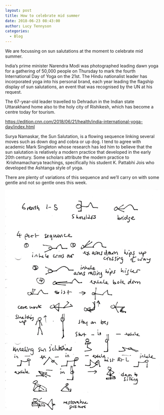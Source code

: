 ```yaml
---
layout: post
title: How to celebrate mid summer
date: 2018-06-23 08:43:00
author: Lucy Tennyson
categories:
  - Blog
---
```


We are focussing on sun salutations at the moment to celebrate mid summer.

India’s prime minister Narendra Modi was photographed leading dawn yoga for a gathering of 50,000 people on Thursday to mark the fourth International Day of Yoga on the 21st. The Hindu nationalist leader has incorporated yoga into his personal brand, each year leading the flagship display of sun salutations, an event that was recognised by the UN at his request.

The 67-year-old leader travelled to Dehradun in the Indian state Uttarakhand home also to the holy city of Rishikesh, which has become a centre today for tourism.

https://edition.cnn.com/2018/06/21/health/india-international-yoga-day/index.html

Surya Namaskar, the Sun Salutation, is a flowing sequence linking several moves such as down dog and cobra or up dog. I tend to agree with academic Mark Singleton whose research has led him to believe that the sun salutation is relatively a modern practice that developed in the early 20th century. Some scholars attribute the modern practice to  Krishnamacharya teachings, specifically his student K. Pattabhi Jois who developed the Ashtanga style of yoga.

There are plenty of variations of this sequence and we’ll carry on with some gentle and not so gentle ones this week.

![](/uploads/blog23june.jpg)